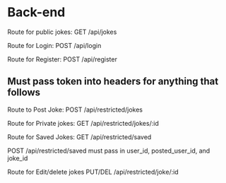 # Back-end

Route for public jokes:
GET /api/jokes

Route for Login:
POST /api/login

Route for Register:
POST /api/register

## Must pass token into headers for anything that follows ##
Route to Post Joke: 
POST /api/restricted/jokes

Route for Private jokes:
GET /api/restricted/jokes/:id

Route for Saved Jokes:
GET /api/restricted/saved

POST /api/restricted/saved
must pass in user_id, posted_user_id, and joke_id


Route for Edit/delete jokes
PUT/DEL /api/restricted/joke/:id